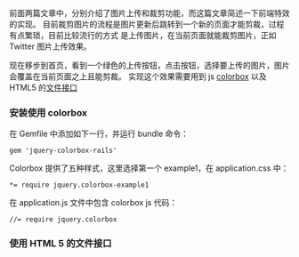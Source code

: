 前面两篇文章中，分别介绍了图片上传和裁剪功能，而这篇文章简述一下前端特效的实现。
目前裁剪图片的流程是图片更新后跳转到一个新的页面才能剪裁，过程有点繁琐，目前比较流行的方式
是上传图片，在当前页面就能裁剪图片，正如 Twitter 图片上传效果。

现在移步到首页，看到一个绿色的上传按钮，点击按钮，选择要上传的图片，图片会覆盖在当前页面之上且能剪裁。
实现这个效果需要用到 js [colorbox](http://www.jacklmoore.com/colorbox/) 以及
HTML5 的[文件接口](https://developer.mozilla.org/en-US/docs/Using_files_from_web_applications)

### 安装使用 colorbox

在 Gemfile 中添加如下一行，并运行 bundle 命令：

    gem 'jquery-colorbox-rails'

Colorbox 提供了五种样式，这里选择第一个 example1，在 application.css 中：

    *= require jquery.colorbox-example1

在 application.js 文件中包含 colorbox js 代码：

    //= require jquery.colorbox

### 使用 HTML 5 的文件接口
